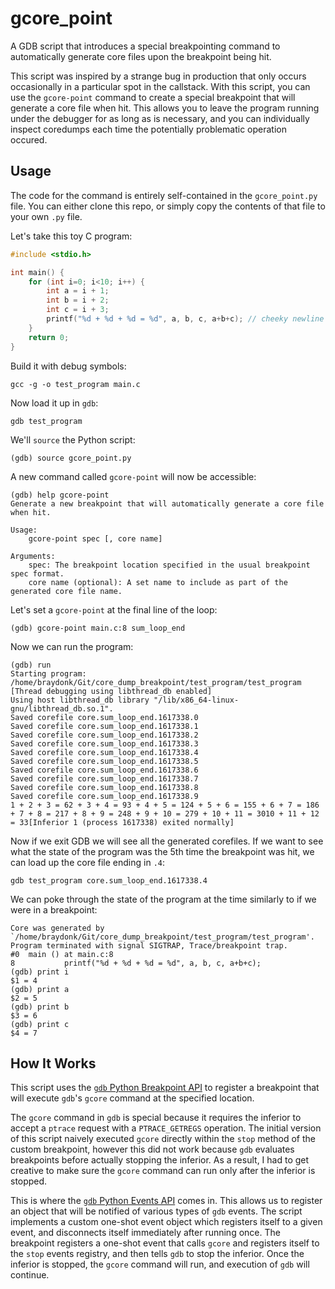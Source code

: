 # gcore_point

A GDB script that introduces a special breakpointing command to automatically generate core files upon the breakpoint being hit.

This script was inspired by a strange bug in production that only occurs occasionally in a particular spot in the callstack. With this script, you can use the `gcore-point` command to create a special breakpoint that will generate a
core file when hit. This allows you to leave the program running under the debugger for as long as is necessary, and you can individually inspect coredumps each time the potentially problematic operation occured.

## Usage

The code for the command is entirely self-contained in the `gcore_point.py` file. You can either clone this repo, or simply copy the contents of that file to your own `.py` file.  

Let's take this toy C program:
```c
#include <stdio.h>

int main() {
    for (int i=0; i<10; i++) {
        int a = i + 1;
        int b = i + 2;
        int c = i + 3;
        printf("%d + %d + %d = %d", a, b, c, a+b+c); // cheeky newline omission so the example output fits nice :)
    }
    return 0;
}
```
Build it with debug symbols:
```
gcc -g -o test_program main.c
```
Now load it up in `gdb`: 
```
gdb test_program
```
We'll `source` the Python script:
```
(gdb) source gcore_point.py 
```
A new command called `gcore-point` will now be accessible:
```
(gdb) help gcore-point
Generate a new breakpoint that will automatically generate a core file when hit.

Usage:
    gcore-point spec [, core name]

Arguments:
    spec: The breakpoint location specified in the usual breakpoint spec format.
    core name (optional): A set name to include as part of the generated core file name.
```
Let's set a `gcore-point` at the final line of the loop:
```
(gdb) gcore-point main.c:8 sum_loop_end
```
Now we can run the program:
```
(gdb) run
Starting program: /home/braydonk/Git/core_dump_breakpoint/test_program/test_program 
[Thread debugging using libthread_db enabled]
Using host libthread_db library "/lib/x86_64-linux-gnu/libthread_db.so.1".
Saved corefile core.sum_loop_end.1617338.0
Saved corefile core.sum_loop_end.1617338.1
Saved corefile core.sum_loop_end.1617338.2
Saved corefile core.sum_loop_end.1617338.3
Saved corefile core.sum_loop_end.1617338.4
Saved corefile core.sum_loop_end.1617338.5
Saved corefile core.sum_loop_end.1617338.6
Saved corefile core.sum_loop_end.1617338.7
Saved corefile core.sum_loop_end.1617338.8
Saved corefile core.sum_loop_end.1617338.9
1 + 2 + 3 = 62 + 3 + 4 = 93 + 4 + 5 = 124 + 5 + 6 = 155 + 6 + 7 = 186 + 7 + 8 = 217 + 8 + 9 = 248 + 9 + 10 = 279 + 10 + 11 = 3010 + 11 + 12 = 33[Inferior 1 (process 1617338) exited normally]
```
Now if we exit GDB we will see all the generated corefiles. If we want to see what the state of the program was the 5th time the breakpoint was hit, we can load up the core file ending in `.4`:
```
gdb test_program core.sum_loop_end.1617338.4
```
We can poke through the state of the program at the time similarly to if we were in a breakpoint:
```
Core was generated by `/home/braydonk/Git/core_dump_breakpoint/test_program/test_program'.
Program terminated with signal SIGTRAP, Trace/breakpoint trap.
#0  main () at main.c:8
8	        printf("%d + %d + %d = %d", a, b, c, a+b+c);
(gdb) print i
$1 = 4
(gdb) print a
$2 = 5
(gdb) print b
$3 = 6
(gdb) print c
$4 = 7
```

## How It Works

This script uses the [`gdb` Python Breakpoint API](https://sourceware.org/gdb/current/onlinedocs/gdb.html/Breakpoints-In-Python.html) to register a breakpoint that will execute `gdb`'s `gcore` command at the specified location. 

The `gcore` command in `gdb` is special because it requires the inferior to accept a `ptrace` request with a `PTRACE_GETREGS` operation. The initial version of this script naively executed `gcore` directly within the `stop` method of the custom breakpoint, however this did not work because `gdb` evaluates breakpoints before actually stopping the inferior. As a result, I had to get creative to make sure the `gcore` command can run only after the inferior is stopped. 

This is where the [`gdb` Python Events API](https://sourceware.org/gdb/current/onlinedocs/gdb.html/Events-In-Python.html) comes in. This allows us to register an object that will be notified of various types of `gdb` events. The script implements a custom one-shot event object which registers itself to a given event, and disconnects itself immediately after running once. The breakpoint registers a one-shot event that calls `gcore` and registers itself to the `stop` events registry, and then tells `gdb` to stop the inferior. Once the inferior is stopped, the `gcore` command will run, and execution of `gdb` will continue.
